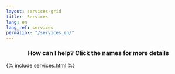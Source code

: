 ```yaml
---
layout: services-grid
title:  Services
lang: en
lang_ref: services
permalink: "/services_en/"
---
```

<h3 align="center">How can I help? Click the names for more details</h3>
{% include services.html %}
